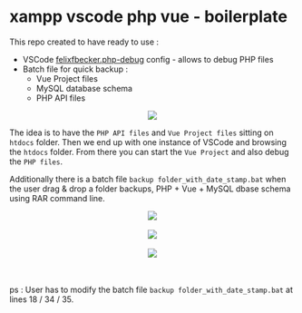 # xampp vscode php vue - boilerplate

This repo created to have ready to use :  

* VSCode [felixfbecker.php-debug](https://marketplace.visualstudio.com/items?itemName=felixfbecker.php-debug) config - allows to debug PHP files
* Batch file for quick backup : 
   * Vue Project files
   * MySQL database schema
   * PHP API files  

<p align="center">
  <img src="https://user-images.githubusercontent.com/3852762/147659793-4ab3f10b-5b3b-485b-9a53-1d4754e14ee6.png">
</p>


The idea is to have the `PHP API files` and `Vue Project files` sitting on `htdocs` folder. Then we end up with one instance of VSCode and browsing the `htdocs` folder. From there you can start the `Vue Project` and also debug the `PHP files`. 

Additionally there is a batch file `backup folder_with_date_stamp.bat` when the user drag & drop a folder backups, PHP + Vue + MySQL dbase schema using RAR command line.  

<div align="center">
  <img src="https://user-images.githubusercontent.com/3852762/147659872-804354ea-19cd-4aa2-a68b-be77724b72d8.png">
  <br><br>
  <img src="https://user-images.githubusercontent.com/3852762/147659933-af0b69d9-9bef-45f0-b0e5-52ba08ee1721.png">
  <br><br>
  <img src="https://user-images.githubusercontent.com/3852762/147659963-ebc14bf4-dcf5-4465-9e57-eb5a3b6d036f.png">
</div>
  
&nbsp;  
&nbsp;  
ps : User has to modify the batch file `backup folder_with_date_stamp.bat` at lines 18 / 34 / 35.
